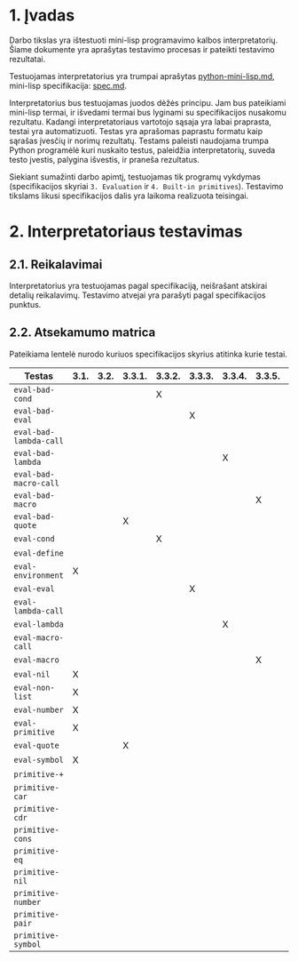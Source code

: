 # 1. Įvadas

Darbo tikslas yra ištestuoti mini-lisp programavimo kalbos interpretatorių. Šiame dokumente yra aprašytas testavimo procesas ir pateikti testavimo rezultatai.

Testuojamas interpretatorius yra trumpai aprašytas [python-mini-lisp.md](mini-lisp/python-mini-lisp.md), mini-lisp specifikacija: [spec.md](mini-lisp/spec.md).

Interpretatorius bus testuojamas juodos dėžės principu. Jam bus pateikiami mini-lisp termai, ir išvedami termai bus lyginami su specifikacijos nusakomu rezultatu. Kadangi interpretatoriaus vartotojo sąsaja yra labai praprasta, testai yra automatizuoti. Testas yra aprašomas paprastu formatu kaip sąrašas įvesčių ir norimų rezultatų. Testams paleisti naudojama trumpa Python programėlė kuri nuskaito testus, paleidžia interpretatorių, suveda testo įvestis, palygina išvestis, ir praneša rezultatus.

Siekiant sumažinti darbo apimtį, testuojamas tik programų vykdymas (specifikacijos skyriai `3. Evaluation` ir `4. Built-in primitives`). Testavimo tikslams likusi specifikacijos dalis yra laikoma realizuota teisingai.

# 2. Interpretatoriaus testavimas

## 2.1. Reikalavimai

Interpretatorius yra testuojamas pagal specifikaciją, neišrašant atskirai detalių reikalavimų. Testavimo atvejai yra parašyti pagal specifikacijos punktus.

## 2.2. Atsekamumo matrica

Pateikiama lentelė nurodo kuriuos specifikacijos skyrius atitinka kurie testai.

| Testas                 | 3.1. | 3.2. | 3.3.1. | 3.3.2. | 3.3.3. | 3.3.4. | 3.3.5. | 3.3.6. | 3.3.7. | 3.3.8. | 3.3.9. | 4. |
| ---------------------- | ---- | ---- | ------ | ------ | ------ | ------ | ------ | ------ | ------ | ------ | ------ | -- |
| `eval-bad-cond`        |      |      |        | X      |        |        |        |        |        |        |        |    |
| `eval-bad-eval`        |      |      |        |        | X      |        |        |        |        |        |        |    |
| `eval-bad-lambda-call` |      |      |        |        |        |        |        |        |        | X      |        |    |
| `eval-bad-lambda`      |      |      |        |        |        | X      |        |        |        |        |        |    |
| `eval-bad-macro-call`  |      |      |        |        |        |        |        |        |        |        | X      |    |
| `eval-bad-macro`       |      |      |        |        |        |        | X      |        |        |        |        |    |
| `eval-bad-quote`       |      |      | X      |        |        |        |        |        |        |        |        |    |
| `eval-cond`            |      |      |        | X      |        |        |        |        |        |        |        |    |
| `eval-define`          |      |      |        |        |        |        |        | X      |        |        |        |    |
| `eval-environment`     | X    |      |        |        |        |        |        |        |        |        |        |    |
| `eval-eval`            |      |      |        |        | X      |        |        |        |        |        |        |    |
| `eval-lambda-call`     |      |      |        |        |        |        |        |        |        | X      |        |    |
| `eval-lambda`          |      |      |        |        |        | X      |        |        |        |        |        |    |
| `eval-macro-call`      |      |      |        |        |        |        |        |        |        |        | X      |    |
| `eval-macro`           |      |      |        |        |        |        | X      |        |        |        |        |    |
| `eval-nil`             | X    |      |        |        |        |        |        |        |        |        |        |    |
| `eval-non-list`        | X    |      |        |        |        |        |        |        |        |        |        |    |
| `eval-number`          | X    |      |        |        |        |        |        |        |        |        |        |    |
| `eval-primitive`       | X    |      |        |        |        |        |        |        |        |        |        |    |
| `eval-quote`           |      |      | X      |        |        |        |        |        |        |        |        |    |
| `eval-symbol`          | X    |      |        |        |        |        |        |        |        |        |        |    |
| `primitive-+`          |      |      |        |        |        |        |        |        | X      |        |        | X  |
| `primitive-car`        |      |      |        |        |        |        |        |        | X      |        |        | X  |
| `primitive-cdr`        |      |      |        |        |        |        |        |        | X      |        |        | X  |
| `primitive-cons`       |      |      |        |        |        |        |        |        | X      |        |        | X  |
| `primitive-eq`         |      |      |        |        |        |        |        |        | X      |        |        | X  |
| `primitive-nil`        |      |      |        |        |        |        |        |        | X      |        |        | X  |
| `primitive-number`     |      |      |        |        |        |        |        |        | X      |        |        | X  |
| `primitive-pair`       |      |      |        |        |        |        |        |        | X      |        |        | X  |
| `primitive-symbol`     |      |      |        |        |        |        |        |        | X      |        |        | X  |

